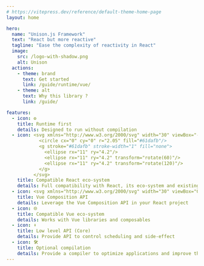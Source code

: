 ```yaml
---
# https://vitepress.dev/reference/default-theme-home-page
layout: home

hero:
  name: "Unison.js Framework"
  text: "React but more reactive"
  tagline: "Ease the complexity of reactivity in React"
  image:
    src: /logo-with-shadow.png
    alt: Unison
  actions:
    - theme: brand
      text: Get started
      link: /guide/runtime/vue/
    - theme: alt
      text: Why this library ?
      link: /guide/

features:
  - icon: ⚙️
    title: Runtime first
    details: Designed to run without compilation
  - icon: <svg xmlns="http://www.w3.org/2000/svg" width="30" viewBox="-11.5 -10.23174 23 20.46348">
            <circle cx="0" cy="0" r="2.05" fill="#61dafb"/>
            <g stroke="#61dafb" stroke-width="1" fill="none">
              <ellipse rx="11" ry="4.2"/>
              <ellipse rx="11" ry="4.2" transform="rotate(60)"/>
              <ellipse rx="11" ry="4.2" transform="rotate(120)"/>
            </g>
          </svg>
    title: Compatible React eco-system
    details: Full compatibility with React, its eco-system and existing React codebase
  - icon: <svg xmlns="http://www.w3.org/2000/svg" width="30" viewBox="0 0 256 220.8"><path fill="#41B883" d="M204.8 0H256L128 220.8 0 0h97.92L128 51.2 157.44 0h47.36Z"/><path fill="#41B883" d="m0 0 128 220.8L256 0h-51.2L128 132.48 50.56 0H0Z"/><path fill="#35495E" d="M50.56 0 128 133.12 204.8 0h-47.36L128 51.2 97.92 0H50.56Z"/></svg>
    title: Vue Composition API
    details: Leverage the Vue Composition API in your React project
  - icon: 🌐️
    title: Compatible Vue eco-system
    details: Works with Vue libraries and composables
  - icon: ⬇️
    title: Low level API (Core)
    details: Provide API to control scheduling and side-effect
  - icon: 🛠️
    title: Optional compilation
    details: Provide a compiler to optimize applications and improve the DX
---
```

